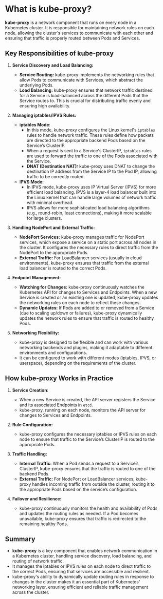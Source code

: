 # What is kube-proxy?

**kube-proxy** is a network component that runs on every node in a Kubernetes cluster. It is responsible for maintaining network rules on each node, allowing the cluster's services to communicate with each other and ensuring that traffic is properly routed between Pods and Services.

## Key Responsibilities of kube-proxy

1. **Service Discovery and Load Balancing:**

   - **Service Routing:** kube-proxy implements the networking rules that allow Pods to communicate with Services, which abstract the underlying Pods.
   - **Load Balancing:** kube-proxy ensures that network traffic destined for a Service is load-balanced across the different Pods that the Service routes to. This is crucial for distributing traffic evenly and ensuring high availability.

2. **Managing iptables/IPVS Rules:**

   - **iptables Mode:**
     - In this mode, kube-proxy configures the Linux kernel's `iptables` rules to handle network traffic. These rules define how packets are directed to the appropriate backend Pods based on the Service’s ClusterIP.
     - When a request is sent to a Service's ClusterIP, `iptables` rules are used to forward the traffic to one of the Pods associated with the Service.
     - **DNAT (Destination NAT):** kube-proxy uses DNAT to change the destination IP address from the Service IP to the Pod IP, allowing traffic to be correctly routed.
   - **IPVS Mode:**
     - In IPVS mode, kube-proxy uses IP Virtual Server (IPVS) for more efficient load balancing. IPVS is a layer-4 load balancer built into the Linux kernel that can handle large volumes of network traffic with minimal overhead.
     - IPVS allows for more sophisticated load balancing algorithms (e.g., round-robin, least connections), making it more scalable for large clusters.

3. **Handling NodePort and External Traffic:**

   - **NodePort Services:** kube-proxy manages traffic for NodePort services, which expose a service on a static port across all nodes in the cluster. It configures the necessary rules to direct traffic from the NodePort to the appropriate Pods.
   - **External Traffic:** For LoadBalancer services (usually in cloud environments), kube-proxy ensures that traffic from the external load balancer is routed to the correct Pods.

4. **Endpoint Management:**

   - **Watching for Changes:** kube-proxy continuously watches the Kubernetes API for changes to Services and Endpoints. When a new Service is created or an existing one is updated, kube-proxy updates the networking rules on each node to reflect these changes.
   - **Dynamic Updates:** If Pods are added to or removed from a Service (due to scaling up/down or failures), kube-proxy dynamically updates the network rules to ensure that traffic is routed to healthy Pods.

5. **Networking Flexibility:**
   - kube-proxy is designed to be flexible and can work with various networking backends and plugins, making it adaptable to different environments and configurations.
   - It can be configured to work with different modes (iptables, IPVS, or userspace), depending on the requirements of the cluster.

## How kube-proxy Works in Practice

1. **Service Creation:**

   - When a new Service is created, the API server registers the Service and its associated Endpoints in `etcd`.
   - kube-proxy, running on each node, monitors the API server for changes to Services and Endpoints.

2. **Rule Configuration:**

   - kube-proxy configures the necessary iptables or IPVS rules on each node to ensure that traffic to the Service’s ClusterIP is routed to the appropriate Pods.

3. **Traffic Handling:**

   - **Internal Traffic:** When a Pod sends a request to a Service’s ClusterIP, kube-proxy ensures that the traffic is routed to one of the backend Pods.
   - **External Traffic:** For NodePort or LoadBalancer services, kube-proxy handles incoming traffic from outside the cluster, routing it to the appropriate Pods based on the service’s configuration.

4. **Failover and Resilience:**
   - kube-proxy continuously monitors the health and availability of Pods and updates the routing rules as needed. If a Pod becomes unavailable, kube-proxy ensures that traffic is redirected to the remaining healthy Pods.

## Summary

- **kube-proxy** is a key component that enables network communication in a Kubernetes cluster, handling service discovery, load balancing, and routing of network traffic.
- It manages the iptables or IPVS rules on each node to direct traffic to the correct Pods, ensuring that services are accessible and resilient.
- kube-proxy's ability to dynamically update routing rules in response to changes in the cluster makes it an essential part of Kubernetes' networking layer, ensuring efficient and reliable traffic management across the cluster.
